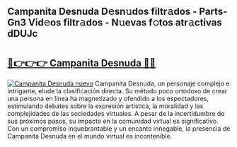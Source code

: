 ## Campanita Desnuda D𝚎sn𝚞dos filtr𝚊dos - Parts-Gn3 Vid𝚎os filtr𝚊dos - N𝚞evas f𝚘tos atr𝚊ctivas dDUJc

# <h2><a href="http://mbe62wa.tromn.icu/?c=Campanita+Desnuda">🔗👉👉👉 Campanita Desnuda 🔗🔗</a></h2>

[![Campanita Desnuda nuevo](https://i.imgur.com/pEAQMta.gif)](http://mbe62wa.tromn.icu/?c=Campanita+Desnuda)
Campanita Desnuda, un personaje complejo e intrigante, elude la clasificación directa. Su método poco ortodoxo de crear una persona en línea ha magnetizado y ofendido a los espectadores, estimulando debates sobre la expresión artística, la moralidad y las complejidades de las sociedades virtuales. A pesar de la incertidumbre de sus próximos pasos, su impacto en la comunidad virtual es significativo. Con un compromiso inquebrantable y un encanto innegable, la presencia de Campanita Desnuda en el mundo virtual es incontenible.
